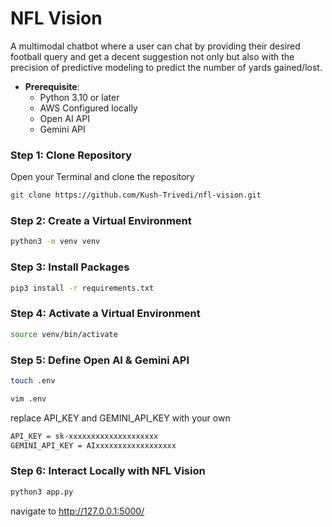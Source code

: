# NFL Vision
A multimodal chatbot where a user can chat by providing their desired football query and get a decent suggestion not only but also with the precision of predictive modeling to predict the number of yards gained/lost.

- **Prerequisite**:
  - Python 3.10 or later
  - AWS Configured locally
  - Open AI API
  - Gemini API 

### Step 1: Clone Repository

Open your Terminal and clone the repository  

```bash
git clone https://github.com/Kush-Trivedi/nfl-vision.git
```

### Step 2: Create a Virtual Environment

```bash
python3 -m venv venv
```

### Step 3: Install Packages

```bash
pip3 install -r requirements.txt
```

### Step 4: Activate a Virtual Environment

```bash
source venv/bin/activate
```

### Step 5: Define Open AI & Gemini API

```bash
touch .env
```

```bash
vim .env
```

replace API_KEY and GEMINI_API_KEY with your own

```bash
API_KEY = sk-xxxxxxxxxxxxxxxxxxxx
GEMINI_API_KEY = AIxxxxxxxxxxxxxxxxxx
```

### Step 6: Interact Locally with NFL Vision

```bash
python3 app.py
```

navigate to http://127.0.0.1:5000/

